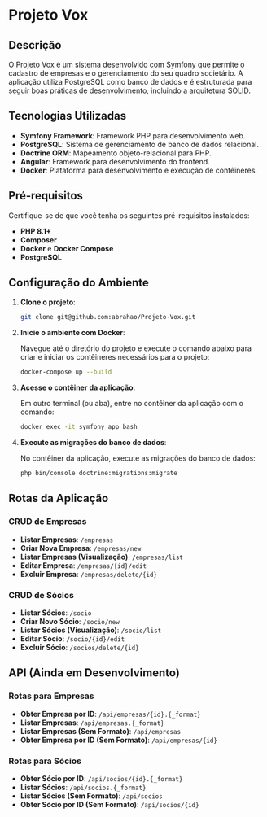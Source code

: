 # Projeto Vox

## Descrição

O Projeto Vox é um sistema desenvolvido com Symfony que permite o cadastro de empresas e o gerenciamento do seu quadro societário. A aplicação utiliza PostgreSQL como banco de dados e é estruturada para seguir boas práticas de desenvolvimento, incluindo a arquitetura SOLID.

## Tecnologias Utilizadas

- **Symfony Framework**: Framework PHP para desenvolvimento web.
- **PostgreSQL**: Sistema de gerenciamento de banco de dados relacional.
- **Doctrine ORM**: Mapeamento objeto-relacional para PHP.
- **Angular**: Framework para desenvolvimento do frontend.
- **Docker**: Plataforma para desenvolvimento e execução de contêineres.

## Pré-requisitos

Certifique-se de que você tenha os seguintes pré-requisitos instalados:

- **PHP 8.1+**
- **Composer**
- **Docker** e **Docker Compose**
- **PostgreSQL**

## Configuração do Ambiente

1. **Clone o projeto**:

   ```bash
   git clone git@github.com:abrahao/Projeto-Vox.git
   ```

2. **Inicie o ambiente com Docker**:

   Navegue até o diretório do projeto e execute o comando abaixo para criar e iniciar os contêineres necessários para o projeto:
   ```bash
   docker-compose up --build
   ```

3. **Acesse o contêiner da aplicação**:

   Em outro terminal (ou aba), entre no contêiner da aplicação com o comando:
   ```bash
   docker exec -it symfony_app bash
   ```

4. **Execute as migrações do banco de dados**:

   No contêiner da aplicação, execute as migrações do banco de dados:
   ```bash
   php bin/console doctrine:migrations:migrate
   ```

## Rotas da Aplicação

### CRUD de Empresas

- **Listar Empresas**: `/empresas`
- **Criar Nova Empresa**: `/empresas/new`
- **Listar Empresas (Visualização)**: `/empresas/list`
- **Editar Empresa**: `/empresas/{id}/edit`
- **Excluir Empresa**: `/empresas/delete/{id}`

### CRUD de Sócios

- **Listar Sócios**: `/socio`
- **Criar Novo Sócio**: `/socio/new`
- **Listar Sócios (Visualização)**: `/socio/list`
- **Editar Sócio**: `/socio/{id}/edit`
- **Excluir Sócio**: `/socios/delete/{id}`

## API (Ainda em Desenvolvimento)

### Rotas para Empresas

- **Obter Empresa por ID**: `/api/empresas/{id}.{_format}`
- **Listar Empresas**: `/api/empresas.{_format}`
- **Listar Empresas (Sem Formato)**: `/api/empresas`
- **Obter Empresa por ID (Sem Formato)**: `/api/empresas/{id}`

### Rotas para Sócios

- **Obter Sócio por ID**: `/api/socios/{id}.{_format}`
- **Listar Sócios**: `/api/socios.{_format}`
- **Listar Sócios (Sem Formato)**: `/api/socios`
- **Obter Sócio por ID (Sem Formato)**: `/api/socios/{id}`
